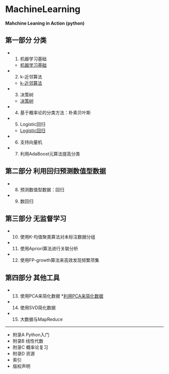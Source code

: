 # MachineLearning

**Mahchine Leaning in Action (python)**

## 第一部分  分类

* 1) 机器学习基础
    * [机器学习基础](./docs/1.机器学习基础.md)
* 2) k-近邻算法
    * [k-近邻算法](./docs/2.k-近邻算法.md)
* 3) 决策树
    * [决策树](./docs/3.决策树.md)
* 4) 基于概率论的分类方法：朴素贝叶斯
* 5) Logistic回归
    * [Logistic回归](./docs/5.Logistic回归.md)
* 6) 支持向量机
* 7) 利用AdaBoost元算法提高分类

## 第二部分  利用回归预测数值型数据

* 8) 预测数值型数据：回归
* 9) 数回归

## 第三部分  无监督学习

* 10) 使用K-均值聚类算法对未标注数据分组
* 11) 使用Apriori算法进行关联分析
* 12) 使用FP-growth算法来高效发现频繁项集

## 第四部分  其他工具

* 13) 使用PCA来简化数据
     *[利用PCA来简化数据](./docs/13.利用PCA来简化数据.md)
* 14) 使用SVD简化数据
* 15) 大数据与MapReduce

* * *

* 附录A Python入门
* 附录B 线性代数
* 附录C 概率论复习
* 附录D 资源
* 索引
* 版权声明
